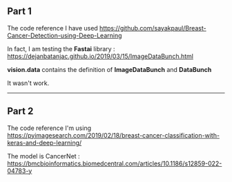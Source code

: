 ## Part 1

The code reference I have used
https://github.com/sayakpaul/Breast-Cancer-Detection-using-Deep-Learning 

In fact, I am testing the **Fastai** library : 
https://dejanbatanjac.github.io/2019/03/15/ImageDataBunch.html 

**vision.data** contains the definition of **ImageDataBunch** and **DataBunch** 


It wasn't work.
*************************************************************************************

## Part 2

The code reference I'm using 
https://pyimagesearch.com/2019/02/18/breast-cancer-classification-with-keras-and-deep-learning/  

The model is CancerNet : https://bmcbioinformatics.biomedcentral.com/articles/10.1186/s12859-022-04783-y 